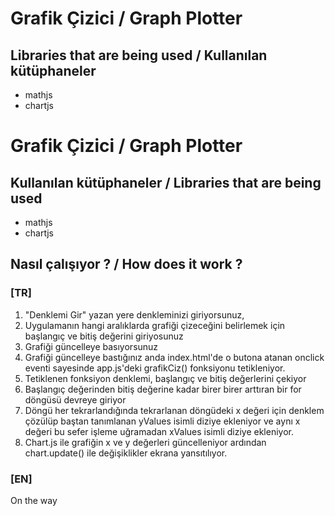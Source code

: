 # Grafik Çizici / Graph Plotter

## Libraries that are being used / Kullanılan kütüphaneler
* mathjs
* chartjs
# Grafik Çizici / Graph Plotter

##  Kullanılan kütüphaneler / Libraries that are being used
* mathjs
* chartjs

## Nasıl çalışıyor ? / How does it work ?
### [TR]
1. "Denklemi Gir" yazan yere denkleminizi giriyorsunuz,
2. Uygulamanın hangi aralıklarda grafiği çizeceğini belirlemek için başlangıç ve bitiş değerini giriyosunuz
3. Grafiği güncelleye basıyorsunuz
4. Grafiği güncelleye bastığınız anda index.html'de o butona atanan onclick eventi sayesinde app.js'deki grafikCiz() fonksiyonu tetikleniyor.
5. Tetiklenen fonksiyon denklemi, başlangıç ve bitiş değerlerini çekiyor
6. Başlangıç değerinden bitiş değerine kadar birer birer arttıran bir for döngüsü devreye giriyor
7. Döngü her tekrarlandığında tekrarlanan döngüdeki x değeri için denklem çözülüp baştan tanımlanan yValues isimli diziye ekleniyor ve aynı x değeri bu sefer işleme uğramadan xValues isimli diziye ekleniyor.
8. Chart.js ile grafiğin x ve y değerleri güncelleniyor ardından chart.update() ile değişiklikler ekrana yansıtılıyor.
  
### [EN]
  On the way

